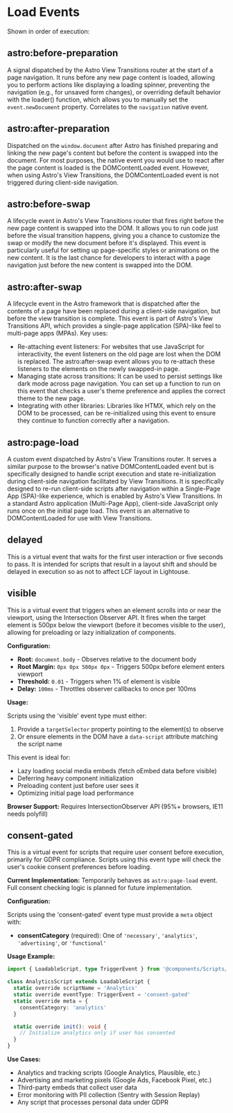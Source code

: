 # Load Events

Shown in order of execution:

## astro:before-preparation

A signal dispatched by the Astro View Transitions router at the start of a page navigation. It runs before any new page content is loaded, allowing you to perform actions like displaying a loading spinner, preventing the navigation (e.g., for unsaved form changes), or overriding default behavior with the loader() function, which allows you to manually set the `event.newDocument` property. Correlates to the `navigation` native event.

## astro:after-preparation

Dispatched on the `window.document` after Astro has finished preparing and linking the new page's content but before the content is swapped into the document. For most purposes, the native event you would use to react after the page content is loaded is the DOMContentLoaded event. However, when using Astro's View Transitions, the DOMContentLoaded event is not triggered during client-side navigation.

## astro:before-swap

A lifecycle event in Astro's View Transitions router that fires right before the new page content is swapped into the DOM. It allows you to run code just before the visual transition happens, giving you a chance to customize the swap or modify the new document before it's displayed. This event is particularly useful for setting up page-specific styles or animations on the new content. It is the last chance for developers to interact with a page navigation just before the new content is swapped into the DOM.

## astro:after-swap

A lifecycle event in the Astro framework that is dispatched after the contents of a page have been replaced during a client-side navigation, but before the view transition is complete. This event is part of Astro's View Transitions API, which provides a single-page application (SPA)-like feel to multi-page apps (MPAs). Key uses:

- Re-attaching event listeners: For websites that use JavaScript for interactivity, the event listeners on the old page are lost when the DOM is replaced. The astro:after-swap event allows you to re-attach these listeners to the elements on the newly swapped-in page.
- Managing state across transitions: It can be used to persist settings like dark mode across page navigation. You can set up a function to run on this event that checks a user's theme preference and applies the correct theme to the new page.
- Integrating with other libraries: Libraries like HTMX, which rely on the DOM to be processed, can be re-initialized using this event to ensure they continue to function correctly after a navigation.

## astro:page-load

A custom event dispatched by Astro's View Transitions router. It serves a similar purpose to the browser's native DOMContentLoaded event but is specifically designed to handle script execution and state re-initialization during client-side navigation facilitated by View Transitions. It is specifically designed to re-run client-side scripts after navigation within a Single-Page App (SPA)-like experience, which is enabled by Astro's View Transitions. In a standard Astro application (Multi-Page App), client-side JavaScript only runs once on the initial page load. This event is an alternative to DOMContentLoaded for use with View Transitions.

## delayed

This is a virtual event that waits for the first user interaction or five seconds to pass. It is intended for scripts that result in a layout shift and should be delayed in execution so as not to affect LCF layout in Lightouse.

## visible

This is a virtual event that triggers when an element scrolls into or near the viewport, using the Intersection Observer API. It fires when the target element is 500px below the viewport (before it becomes visible to the user), allowing for preloading or lazy initialization of components.

**Configuration:**

- **Root:** `document.body` - Observes relative to the document body
- **Root Margin:** `0px 0px 500px 0px` - Triggers 500px before element enters viewport
- **Threshold:** `0.01` - Triggers when 1% of element is visible
- **Delay:** `100ms` - Throttles observer callbacks to once per 100ms

**Usage:**

Scripts using the 'visible' event type must either:

1. Provide a `targetSelector` property pointing to the element(s) to observe
2. Or ensure elements in the DOM have a `data-script` attribute matching the script name

This event is ideal for:

- Lazy loading social media embeds (fetch oEmbed data before visible)
- Deferring heavy component initialization
- Preloading content just before user sees it
- Optimizing initial page load performance

**Browser Support:** Requires IntersectionObserver API (95%+ browsers, IE11 needs polyfill)

## consent-gated

This is a virtual event for scripts that require user consent before execution, primarily for GDPR compliance. Scripts using this event type will check the user's cookie consent preferences before loading.

**Current Implementation:** Temporarily behaves as `astro:page-load` event. Full consent checking logic is planned for future implementation.

**Configuration:**

Scripts using the 'consent-gated' event type must provide a `meta` object with:

- **consentCategory** (required): One of `'necessary'`, `'analytics'`, `'advertising'`, or `'functional'`

**Usage Example:**

```typescript
import { LoadableScript, type TriggerEvent } from '@components/Scripts/loader'

class AnalyticsScript extends LoadableScript {
  static override scriptName = 'Analytics'
  static override eventType: TriggerEvent = 'consent-gated'
  static override meta = {
    consentCategory: 'analytics'
  }

  static override init(): void {
    // Initialize analytics only if user has consented
  }
}
```

**Use Cases:**

- Analytics and tracking scripts (Google Analytics, Plausible, etc.)
- Advertising and marketing pixels (Google Ads, Facebook Pixel, etc.)
- Third-party embeds that collect user data
- Error monitoring with PII collection (Sentry with Session Replay)
- Any script that processes personal data under GDPR
